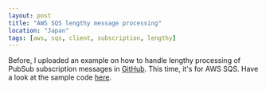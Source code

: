 ```yaml
---
layout: post
title: "AWS SQS lengthy message processing"
location: "Japan"
tags: [aws, sqs, client, subscription, lengthy]
---
```


Before, I uploaded an example on how to handle lengthy processing of PubSub subscription messages in [GitHub](https://github.com/flowerinthenight/gcp-pubsub-lengthy-consume). This time, it's for AWS SQS. Have a look at the sample code [here](https://github.com/flowerinthenight/sqs-lengthy-consume).
